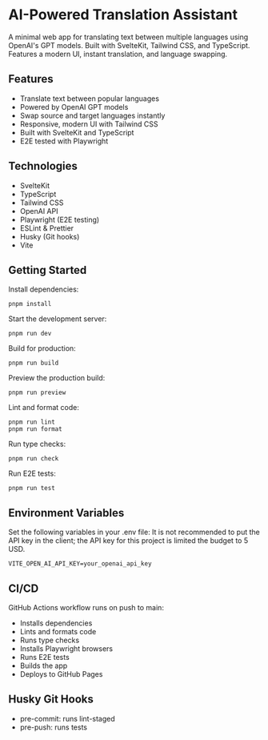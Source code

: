 # AI-Powered Translation Assistant

A minimal web app for translating text between multiple languages using OpenAI's GPT models. Built with SvelteKit, Tailwind CSS, and TypeScript. Features a modern UI, instant translation, and language swapping.

## Features

- Translate text between popular languages
- Powered by OpenAI GPT models
- Swap source and target languages instantly
- Responsive, modern UI with Tailwind CSS
- Built with SvelteKit and TypeScript
- E2E tested with Playwright

## Technologies

- SvelteKit
- TypeScript
- Tailwind CSS
- OpenAI API
- Playwright (E2E testing)
- ESLint & Prettier
- Husky (Git hooks)
- Vite

## Getting Started

Install dependencies:

```
pnpm install
```

Start the development server:

```
pnpm run dev
```

Build for production:

```
pnpm run build
```

Preview the production build:

```
pnpm run preview
```

Lint and format code:

```
pnpm run lint
pnpm run format
```

Run type checks:

```
pnpm run check
```

Run E2E tests:

```
pnpm run test
```

## Environment Variables

Set the following variables in your .env file:
It is not recommended to put the API key in the client; the API key for this project is limited the budget to 5 USD.

```
VITE_OPEN_AI_API_KEY=your_openai_api_key
```

## CI/CD

GitHub Actions workflow runs on push to main:

- Installs dependencies
- Lints and formats code
- Runs type checks
- Installs Playwright browsers
- Runs E2E tests
- Builds the app
- Deploys to GitHub Pages

## Husky Git Hooks

- pre-commit: runs lint-staged
- pre-push: runs tests
